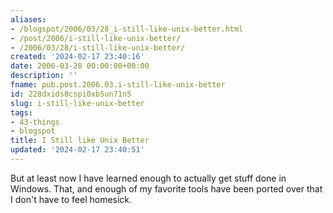 ```yaml
---
aliases:
- /blogspot/2006/03/28_i-still-like-unix-better.html
- /post/2006/i-still-like-unix-better/
- /2006/03/28/i-still-like-unix-better/
created: '2024-02-17 23:40:16'
date: 2006-03-28 00:00:00+00:00
description: ''
fname: pub.post.2006.03.i-still-like-unix-better
id: 228dxids8cspi0xb5un71n5
slug: i-still-like-unix-better
tags:
- 43-things
- blogspot
title: I Still like Unix Better
updated: '2024-02-17 23:40:51'
---
```


But at least now I have learned enough to actually get stuff done in Windows. That, and enough of my favorite tools have been ported over that I don't have to feel homesick.